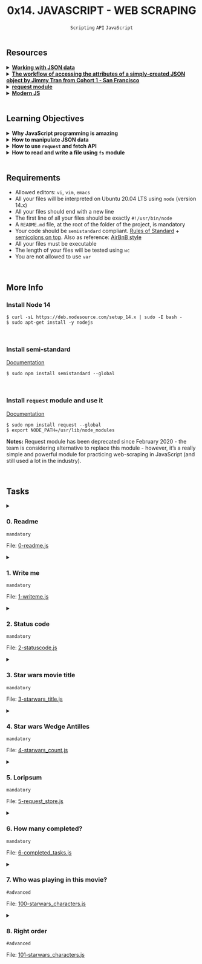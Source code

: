 <h1 align="center"><b>0x14. JAVASCRIPT - WEB SCRAPING</b></h1>
<div align="center"><code>Scripting</code> <code>API</code> <code>JavaScript</code></div>

<!-- <br>

## Background Context -->

<br>

## Resources
<details>
<summary><b><a href="https://developer.mozilla.org/en-US/docs/Learn/JavaScript/Objects/JSON">Working with JSON data</a></b></summary><br>


<br><p align="center">※※※※※※※※※※※※</p><br>
</details>


<details>
<summary><b><a href="https://medium.com/@vietkieutie/the-workflow-of-accessing-the-attributes-of-a-simply-created-json-object-82a5b33e2319">The workflow of accessing the attributes of a simply-created JSON object by Jimmy Tran from Cohort 1 - San Francisco</a></b></summary><br>


<br><p align="center">※※※※※※※※※※※※</p><br>
</details>


<details>
<summary><b><a href="https://github.com/request/request ">request module</a></b></summary><br>


<br><p align="center">※※※※※※※※※※※※</p><br>
</details>


<details>
<summary><b><a href="https://github.com/mbeaudru/modern-js-cheatsheet">Modern JS</a></b></summary><br>


<br><p align="center">※※※※※※※※※※※※</p><br>
</details>



<!-- <br>

**man or help:**
- `` -->

<br>

## Learning Objectives
<details>
<summary><b><a href=" "> </a>Why JavaScript programming is amazing</b></summary><br>


<br><p align="center">※※※※※※※※※※※※</p><br>
</details>


<details>
<summary><b><a href=" "> </a>How to manipulate JSON data</b></summary><br>


<br><p align="center">※※※※※※※※※※※※</p><br>
</details>


<details>
<summary><b><a href=" "> </a>How to use <code>request</code> and fetch API</b></summary><br>


<br><p align="center">※※※※※※※※※※※※</p><br>
</details>


<details>
<summary><b><a href=" "> </a>How to read and write a file using <code>fs</code> module</b></summary><br>


<br><p align="center">※※※※※※※※※※※※</p><br>
</details>


<br>

## Requirements
- Allowed editors: `vi`, `vim`, `emacs`
- All your files will be interpreted on Ubuntu 20.04 LTS using `node` (version 14.x)
- All your files should end with a new line
- The first line of all your files should be exactly `#!/usr/bin/node`
- A `README.md` file, at the root of the folder of the project, is mandatory
- Your code should be `semistandard` compliant. [Rules of Standard](https://standardjs.com/rules.html) + [semicolons on top](https://github.com/standard/semistandard). Also as reference: [AirBnB style](https://github.com/airbnb/javascript)
- All your files must be executable
- The length of your files will be tested using `wc`
- You are not allowed to use `var`

<br>

## More Info

### Install Node 14
```
$ curl -sL https://deb.nodesource.com/setup_14.x | sudo -E bash -
$ sudo apt-get install -y nodejs
```
<br>

### Install semi-standard
[Documentation](https://github.com/standard/semistandard)
```
$ sudo npm install semistandard --global
```
<br>

### Install `request` module and use it
[Documentation](https://github.com/request/request)
```
$ sudo npm install request --global
$ export NODE_PATH=/usr/lib/node_modules
```
**Notes:** Request module has been deprecated since February 2020 - the team is considering alternative to replace this module - however, it’s a really simple and powerful module for practicing web-scraping in JavaScript (and still used a lot in the industry).


<br>

## Tasks
<details>
<summary>

### 0. Readme
`mandatory`

File: [0-readme.js]()
</summary>

Write a script that reads and prints the content of a file.
- The first argument is the file path
- The content of the file must be read in `utf-8`
- If an error occurred during the reading, print the error object
```
guillaume@ubuntu:~/0x14$ cat cisfun
C is super fun!
guillaume@ubuntu:~/0x14$ ./0-readme.js cisfun
C is super fun!

guillaume@ubuntu:~/0x14$ ./0-readme.js doesntexist
{ Error: ENOENT: no such file or directory, open 'doesntexist'
    at Error (native)
  errno: -2,
  code: 'ENOENT',
  syscall: 'open',
  path: 'doesntexist' }
guillaume@ubuntu:~/0x14$ 
```
</details>

<details>
<summary>

### 1. Write me
`mandatory`

File: [1-writeme.js]()
</summary>

Write a script that writes a string to a file.
- The first argument is the file path
- The second argument is the string to write
- The content of the file must be written in `utf-8`
- If an error occurred during while writing, print the error object
```
guillaume@ubuntu:~/0x14$ ./1-writeme.js my_file.txt "Python is cool"
guillaume@ubuntu:~/0x14$ cat my_file.txt ; echo ""
Python is cool
guillaume@ubuntu:~/0x14$
```
</details>

<details>
<summary>

### 2. Status code
`mandatory`

File: [2-statuscode.js]()
</summary>

Write a script that display the status code of a `GET` request.
- The first argument is the URL to request (`GET`)
- The status code must be printed like this: `code: <status code>`
- You must use the module `request`
```
guillaume@ubuntu:~/0x14$ ./2-statuscode.js https://alx-intranet.hbtn.io/status
code: 200
guillaume@ubuntu:~/0x14$ ./2-statuscode.js https://alx-intranet.hbtn.io/doesnt_exist
code: 404
guillaume@ubuntu:~/0x14$ 
```
</details>

<details>
<summary>

### 3. Star wars movie title
`mandatory`

File: [3-starwars_title.js]()
</summary>

Write a script that prints the title of a Star Wars movie where the episode number matches a given integer.
- The first argument is the movie ID
- You must use the [Star wars API](https://swapi-api.alx-tools.com/) with the endpoint `https://swapi-api.alx-tools.com/api/films/:id`
- You must use the module `request`
```
guillaume@ubuntu:~/0x14$ ./3-starwars_title.js 1
A New Hope
guillaume@ubuntu:~/0x14$ ./3-starwars_title.js 5
Attack of the Clones
guillaume@ubuntu:~/0x14$ 
```
</details>

<details>
<summary>

### 4. Star wars Wedge Antilles
`mandatory`

File: [4-starwars_count.js]()
</summary>

Write a script that prints the number of movies where the character “Wedge Antilles” is present.
- The first argument is the API URL of the [Star wars API](https://swapi-api.alx-tools.com/): `https://swapi-api.alx-tools.com/api/films/`
- Wedge Antilles is character ID `18` - your script must use this ID for filtering the result of the API
- You must use the module `request`
```
guillaume@ubuntu:~/0x14$ ./4-starwars_count.js https://swapi-api.alx-tools.com/api/films
3
guillaume@ubuntu:~/0x14$ 
```
</details>

<details>
<summary>

### 5. Loripsum
`mandatory`

File: [5-request_store.js]()
</summary>

Write a script that gets the contents of a webpage and stores it in a file.
- The first argument is the URL to request
- The second argument the file path to store the body response
- The file must be UTF-8 encoded
- You must use the module `request`
```
guillaume@ubuntu:~/0x14$ ./5-request_store.js http://loripsum.net/api loripsum
guillaume@ubuntu:~/0x14$ cat loripsum
<p>Lorem ipsum dolor sit amet, consectetur adipiscing elit. Haec quo modo conveniant, non sane intellego. Nam memini etiam quae nolo, oblivisci non possum quae volo. Te enim iudicem aequum puto, modo quae dicat ille bene noris. Terram, mihi crede, ea lanx et maria deprimet. Deinde prima illa, quae in congressu solemus: Quid tu, inquit, huc? Hoc etsi multimodis reprehendi potest, tamen accipio, quod dant. </p>

<p>Ad eos igitur converte te, quaeso. Pudebit te, inquam, illius tabulae, quam Cleanthes sane commode verbis depingere solebat. Sic enim censent, oportunitatis esse beate vivere. Quo studio Aristophanem putamus aetatem in litteris duxisse? Aeque enim contingit omnibus fidibus, ut incontentae sint. Ut aliquid scire se gaudeant? Qui enim existimabit posse se miserum esse beatus non erit. Putabam equidem satis, inquit, me dixisse. </p>

<p>Duo Reges: constructio interrete. Quid ei reliquisti, nisi te, quoquo modo loqueretur, intellegere, quid diceret? Quis animo aequo videt eum, quem inpure ac flagitiose putet vivere? Illud non continuo, ut aeque incontentae. Illa videamus, quae a te de amicitia dicta sunt. At ille pellit, qui permulcet sensum voluptate. Tamen aberramus a proposito, et, ne longius, prorsus, inquam, Piso, si ista mala sunt, placet. </p>

<p>Non enim, si omnia non sequebatur, idcirco non erat ortus illinc. Nos cum te, M. Quem si tenueris, non modo meum Ciceronem, sed etiam me ipsum abducas licebit. Apparet statim, quae sint officia, quae actiones. Ergo instituto veterum, quo etiam Stoici utuntur, hinc capiamus exordium. Eadem nunc mea adversum te oratio est. Quid, si etiam iucunda memoria est praeteritorum malorum? Hoc enim constituto in philosophia constituta sunt omnia. </p>

guillaume@ubuntu:~/0x14$ 
```
</details>

<details>
<summary>

### 6. How many completed?
`mandatory`

File: [6-completed_tasks.js]()
</summary>

Write a script that computes the number of tasks completed by user id.
- The first argument is the API URL: `https://jsonplaceholder.typicode.com/todos`
- Only print users with completed task
- You must use the module `request`
```
guillaume@ubuntu:~/0x14$ ./6-completed_tasks.js https://jsonplaceholder.typicode.com/todos
{ '1': 11,
  '2': 8,
  '3': 7,
  '4': 6,
  '5': 12,
  '6': 6,
  '7': 9,
  '8': 11,
  '9': 8,
  '10': 12 }
guillaume@ubuntu:~/0x14$
```
</details>

<details>
<summary>

### 7. Who was playing in this movie?
`#advanced`

File: [100-starwars_characters.js]()
</summary>

Write a script that prints all characters of a Star Wars movie:
- The first argument is the Movie ID - example: `3` = “Return of the Jedi”
- Display one character name by line
- You must use the [Star wars API](https://swapi-api.alx-tools.com/)
- You must use the module `request`
```
guillaume@ubuntu:~/0x14$ ./100-starwars_characters.js 3
Darth Vader
R2-D2
Luke Skywalker
Han Solo
Leia Organa
Chewbacca
Palpatine
Obi-Wan Kenobi
Jabba Desilijic Tiure
Wedge Antilles
Yoda
Boba Fett
Ackbar
Arvel Crynyd
Mon Mothma
Nien Nunb
Wicket Systri Warrick
Bib Fortuna
C-3PO
Lando Calrissian
guillaume@ubuntu:~/0x14$ 
```
</details>

<details>
<summary>

### 8. Right order
`#advanced`

File: [101-starwars_characters.js]()
</summary>

Write a script that prints all characters of a Star Wars movie:
- The first argument is the Movie ID - example: `3` = “Return of the Jedi”
- Display one character name by line **in the same order of the list “characters” in the `/films/` response**
- You must use the [Star wars API](https://swapi-api.alx-tools.com/)
- You must use the module `request`
```
guillaume@ubuntu:~/0x14$ ./101-starwars_characters.js 3
Luke Skywalker
C-3PO
R2-D2
Darth Vader
Leia Organa
Obi-Wan Kenobi
Chewbacca
Han Solo
Jabba Desilijic Tiure
Wedge Antilles
Yoda
Palpatine
Boba Fett
Lando Calrissian
Ackbar
Mon Mothma
Arvel Crynyd
Wicket Systri Warrick
Nien Nunb
Bib Fortuna
guillaume@ubuntu:~/0x14$ 
```
</details>

